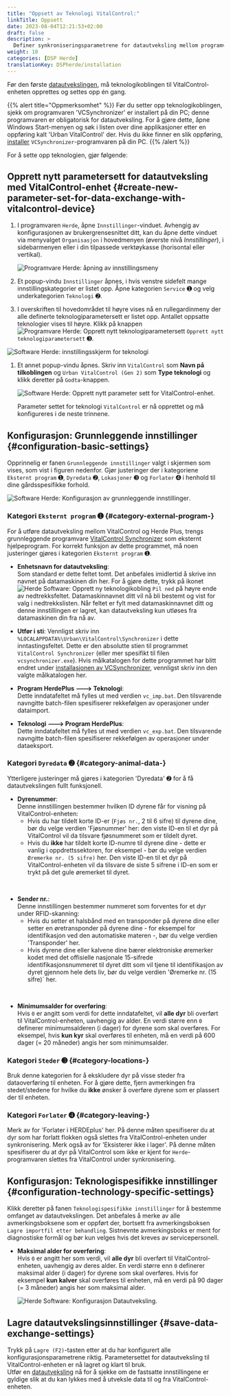 ```yaml
---
title: "Oppsett av Teknologi VitalControl:"
linkTitle: Oppsett
date: 2023-08-04T12:21:53+02:00
draft: false
description: >
  Definer synkroniseringsparametrene for datautveksling mellom programvaren *Herde* og VitalControl-enheten.
weight: 10
categories: [DSP Herde]
translationKey: DSPherde/installation
---
```

Før den første [datautvekslingen](../data-exchange/), må teknologikoblingen til VitalControl-enheten opprettes og settes opp én gang.

{{% alert title="Oppmerksomhet" %}}
Før du setter opp teknologikoblingen, sjekk om programvaren 'VCSynchronizer' er installert på din PC; denne programvaren er obligatorisk for datautveksling. For å gjøre dette, åpne Windows Start-menyen og søk i listen over dine applikasjoner etter en oppføring kalt 'Urban VitalControl' der. Hvis du ikke finner en slik oppføring, [installer](../../vcsynchronizer/installation/) `VCSynchronizer`-programvaren på din PC.
{{% /alert %}}

For å sette opp teknologien, gjør følgende:

## Opprett nytt parametersett for datautveksling med VitalControl-enhet {#create-new-parameter-set-for-data-exchange-with-vitalcontrol-device}

1. I programvaren `Herde`, åpne `Innstillinger`-vinduet. Avhengig av konfigurasjonen av brukergrensesnittet ditt, kan du åpne dette vinduet via menyvalget `Organisasjon` i hovedmenyen (øverste nivå _Innstillinger_), i sidebarmenyen eller i din tilpassede verktøykasse (horisontal eller vertikal).

   ![Programvare Herde: åpning av innstillingsmeny](../screenshots/settings.png "Herde: åpne Innstillinger")

1. Et popup-vindu `Innstillinger` åpnes, i hvis venstre sidefelt mange innstillingskategorier er listet opp. Åpne kategorien `Service` ➊ og velg underkategorien `Teknologi` ➋.

1. I overskriften til hovedområdet til høyre vises nå en rullegardinmeny der alle definerte teknologiparametersett er listet opp. Antallet oppsatte teknologier vises til høyre. Klikk på knappen ![Programvare Herde: Opprett nytt teknologiparametersett](/icons/new.png "Herde: Opprett Teknologikobling") `Opprett nytt teknologiparametersett` ➌.

![Software Herde: innstillingsskjerm for teknologi](../screenshots/settings-technology.png "Herde: Innstillinger for Teknologi")

1. Et annet popup-vindu åpnes. Skriv inn `VitalControl` som **Navn på tilkoblingen** og `Urban VitalControl (Gen 2)` som **Type teknologi** og klikk deretter på `Godta`-knappen.

   ![Software Herde: Opprett nytt parameter sett for VitalControl-enhet](../screenshots/new-technology.png "Opprett ny teknologi: VitalControl").

   Parameter settet for teknologi `VitalControl` er nå opprettet og må konfigureres i de neste trinnene.

## Konfigurasjon: Grunnleggende innstillinger {#configuration-basic-settings}

Opprinnelig er fanen `Grunnleggende innstillinger` valgt i skjermen som vises, som vist i figuren nedenfor. Gjør justeringer der i kategoriene `Eksternt program` ➊, `Dyredata` ➋, `Lokasjoner` ➌ og `Forlater` ➍ i henhold til dine gårdsspesifikke forhold.

   ![Software Herde: Konfigurasjon av grunnleggende innstillinger](../screenshots/basic-settings.png "Teknologi VitalControl: Grunnleggende innstillinger").
   
### Kategori `Eksternt program` ➊ {#category-external-program-}

For å utføre datautveksling mellom VitalControl og Herde Plus, trengs grunnleggende programvare [VitalControl Synchronizer](../../vcsynchronizer) som eksternt hjelpeprogram. For korrekt funksjon av dette programmet, må noen justeringer gjøres i kategorien `Eksternt program` ➊.

- **Enhetsnavn for datautveksling**:  
  Som standard er dette feltet tomt. Det anbefales imidlertid å skrive inn navnet på datamaskinen din her. For å gjøre dette, trykk på ikonet ![Herde Software: Opprett ny teknologikobling](/icons/arrow-down.png "Herde: Opprett teknologikobling") `Pil ned` på høyre ende av nedtrekksfeltet. Datamaskinnavnet ditt vil nå bli bestemt og vist for valg i nedtrekkslisten. Når feltet er fylt med datamaskinnavnet ditt og denne innstillingen er lagret, kan datautveksling kun utløses fra datamaskinen din fra nå av.

- **Utfør i sti**:
  Vennligst skriv inn `%LOCALAPPDATA%\Urban\VitalControl\Synchronizer` i dette inntastingsfeltet. Dette er den absolutte stien til programmet `VitalControl Synchronizer` (eller mer spesifikt til filen `vcsynchronizer.exe`). Hvis målkatalogen for dette programmet har blitt endret under [installasjonen av VCSynchronizer](../../vcsynchronizer/installation), vennligst skriv inn den valgte målkatalogen her.


- **Program HerdePlus 🡒 Teknologi**:  
  Dette inndatafeltet må fylles ut med verdien `vc_imp.bat`. Den tilsvarende navngitte batch-filen spesifiserer rekkefølgen av operasjoner under dataimport.

- **Teknologi 🡒 Program HerdePlus**:  
  Dette inndatafeltet må fylles ut med verdien `vc_exp.bat`. Den tilsvarende navngitte batch-filen spesifiserer rekkefølgen av operasjoner under dataeksport.

### Kategori `Dyredata` ➋ {#category-animal-data-}

Ytterligere justeringer må gjøres i kategorien 'Dyredata' ➋ for å få datautvekslingen fullt funksjonell.

- **Dyrenummer**:  
  Denne innstillingen bestemmer hvilken ID dyrene får for visning på VitalControl-enheten:
  - Hvis du har tildelt korte ID-er (`Fjøs nr.`, 2 til 6 sifre) til dyrene dine, bør du velge verdien 'Fjøsnummer' her: den viste ID-en til et dyr på VitalControl vil da tilsvare fjøsnummeret som er tildelt dyret.
  - Hvis du **ikke** har tildelt korte ID-numre til dyrene dine - dette er vanlig i oppdrettssektoren, for eksempel - bør du velge verdien `Øremerke nr. (5 sifre)` her. Den viste ID-en til et dyr på VitalControl-enheten vil da tilsvare de siste 5 sifrene i ID-en som er trykt på det gule øremerket til dyret.
  
<br>

- **Sender nr.**:  
  Denne innstillingen bestemmer nummeret som forventes for et dyr under RFID-skanning:  
  - Hvis du setter et halsbånd med en transponder på dyrene dine eller setter en øretransponder på dyrene dine - for eksempel for identifikasjon ved den automatiske materen -, bør du velge verdien 'Transponder' her.
  - Hvis dyrene dine eller kalvene dine bærer elektroniske øremerker kodet med det offisielle nasjonale 15-sifrede identifikasjonsnummeret til dyret ditt som vil tjene til identifikasjon av dyret gjennom hele dets liv, bør du velge verdien 'Øremerke nr. (15 sifre)` her.

<br>

- **Minimumsalder for overføring**:  
  Hvis `0` er angitt som verdi for dette inndatafeltet, vil **alle dyr** bli overført til VitalControl-enheten, uavhengig av alder. En verdi større enn `0` definerer minimumsalderen (i dager) for dyrene som skal overføres. For eksempel, hvis **kun kyr** skal overføres til enheten, må en verdi på 600 dager (= 20 måneder) angis her som minimumsalder.

### Kategori `Steder` ➌ {#category-locations-}

Bruk denne kategorien for å ekskludere dyr på visse steder fra dataoverføring til enheten. For å gjøre dette, fjern avmerkingen fra stedet/stedene for hvilke du **ikke** ønsker å overføre dyrene som er plassert der til enheten.

### Kategori `Forlater` ➍ {#category-leaving-}

Merk av for 'Forlater i HERDEplus' her. På denne måten spesifiserer du at dyr som har forlatt flokken også slettes fra VitalControl-enheten under synkronisering.
Merk også av for 'Eksisterer ikke i lager'. På denne måten spesifiserer du at dyr på VitalControl som ikke er kjent for `Herde`-programvaren slettes fra VitalControl under synkronisering.

## Konfigurasjon: Teknologispesifikke innstillinger {#configuration-technology-specific-settings}

Klikk deretter på fanen `Teknologispesifikke innstillinger` for å bestemme omfanget av datautvekslingen. Det anbefales å merke av alle avmerkingsboksene som er oppført der, bortsett fra avmerkingsboksen `Lagre importfil etter behandling`. Sistnevnte avmerkingsboks er ment for diagnostiske formål og bør kun velges hvis det kreves av servicepersonell.

- **Maksimal alder for overføring**:  
  Hvis `0` er angitt her som verdi, vil **alle dyr** bli overført til VitalControl-enheten, uavhengig av deres alder. En verdi større enn `0` definerer maksimal alder (i dager) for dyrene som skal overføres. Hvis for eksempel **kun kalver** skal overføres til enheten, må en verdi på 90 dager (= 3 måneder) angis her som maksimal alder.

   ![Herde Software: Konfigurasjon Datautveksling](../screenshots/technology-specific-settings.png "Datautveksling: spesifikke innstillinger").

## Lagre datautvekslingsinnstillinger {#save-data-exchange-settings}

Trykk på `Lagre (F2)`-tasten etter at du har konfigurert alle konfigurasjonsparametrene riktig. Parametersettet for datautveksling til VitalControl-enheten er nå lagret og klart til bruk.  
Utfør en [datautveksling](../data-exchange/) nå for å sjekke om de fastsatte innstillingene er gyldige slik at du kan lykkes med å utveksle data til og fra VitalControl-enheten.


